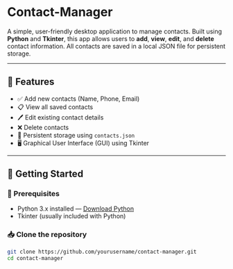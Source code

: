 # Contact-Manager
A simple, user-friendly desktop application to manage contacts. Built using **Python** and **Tkinter**, this app allows users to **add**, **view**, **edit**, and **delete** contact information. All contacts are saved in a local JSON file for persistent storage.

---

## 🔧 Features

- ✅ Add new contacts (Name, Phone, Email)
- 📋 View all saved contacts
- 🖊️ Edit existing contact details
- ❌ Delete contacts
- 💾 Persistent storage using `contacts.json`
- 🖥️ Graphical User Interface (GUI) using Tkinter

---

## 🚀 Getting Started

### 🐍 Prerequisites

- Python 3.x installed — [Download Python](https://www.python.org/downloads/)
- Tkinter (usually included with Python)

### 📥 Clone the repository

```bash
git clone https://github.com/yourusername/contact-manager.git
cd contact-manager

